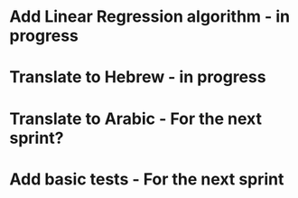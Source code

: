 # Add Linear Regression algorithm - in progress

# Translate to Hebrew - in progress

# Translate to Arabic - For the next sprint?

# Add basic tests - For the next sprint
